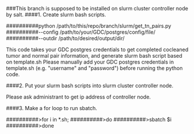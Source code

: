 ###This branch is supposed to be installed on slurm cluster controller node by salt.
####1. Create slurm bash scripts.

##########python /path/to/this/repo/branch/slurm/get_tn_pairs.py \
##########--config /path/to/your/GDC/postgres/config/file/ \
##########--outdir /path/to/desired/output/dir/

This code takes your GDC postgres credentials to get completed cocleaned tumor and normal pair information, and generate slurm bash script based on template.sh
Please manually add your GDC postgres credentials in template.sh (e.g. "username" and "password") before running the python code.

####2. Put your slurm bash scripts into slurm cluster controller node.

Please ask administrant to get ip address of controller node.

####3. Make a for loop to run sbatch.

##########>for i in *.sh;
##########>do
##########>sbatch $i
##########>done
